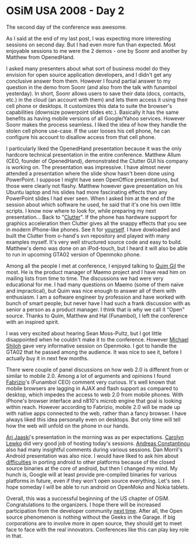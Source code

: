 OSiM USA 2008 - Day 2
===
The second day of the conference was awesome.  
  
As I said at the end of my last post, I was expecting more interesting sessions on second day. But I had even more fun than expected. Most enjoyable sessions to me were the 2 demos - one by Soonr and another by Matthew from OpenedHand.  
  
I asked many presenters about what sort of business model do they envision for open source application developers, and I didn't get any conclusive answer from them. However I found partial answer to my question in the demo from Soonr (and also from the talk with funambol yesterday). In short, Soonr allows users to save their data (docs, contacts, etc.) in the cloud (an account with them) and lets them access it using their cell phone or desktops. It customizes this data to suite the browser's capabilities (downsize powerpoint slides etc.). Basically it has the same benefits as having mobile versions of all Google/Yahoo services. However Soonr makes the process seamless. I liked the idea of how they handle the stolen cell phone use-case. If the user looses his cell phone, he can configure his account to disallow access from that cell phone.  
  
I particularly liked the OpenedHand presentation because it was the only hardcore technical presentation in the entire conference. Matthew Allum (CEO, founder of OpenedHand), demonstrated the Clutter GUI his company is working on. The presentation was impressive. I have almost never attended a presentation where the slide show hasn't been done using PowerPoint. I suppose I might have seen OpenOffice presentations, but those were clearly not flashy. Matthew however gave presentation on his Ubuntu laptop and his slides had more fascinating effects than any PowerPoint slides I had ever seen. When I asked him at the end of the session about which software he used, he said that it's one his own little scripts. I know now where to look for, while preparing my next presentation... Back to "[Clutter][0]". If the phone has hardware support for graphics acceleration then Clutter gives all the snappy effects that you see in modern iPhone-like phones. See it for [yourself][1]. I have dowloaded and built the Clutter from o-hand's svn repository and played with many examples myself. It's very well structured source code and easy to build. Matthew's demo was done on an iPod-touch, but I heard it will also be able to run in upcoming GTA02 version of Openmoko phone.  
  
Among all the people I met at conference, I enjoyed talking to [Quim Gil][2] the most. He is the product manager of Maemo project and I have read him on mailing lists from time to time. The discussions we had were very educational for me. I had many questions on Maemo (some of them naive and impractical), but Quim was nice enough to answer all of them with enthusiasm. I am a software engineer by profession and have worked with bunch of smart people; but never have I had such a frank discussion with as senior a person as a product manager. I think that is why we call it "Open" source. Thanks to Quim, Matthew and Hal (Funambol), I left the conference with an inspired spirit.  
  
I was very excited about hearing Sean Moss-Pultz, but I got little disappointed when he couldn't make it to the conference. However [Michael][3] [Shiloh][4] gave very informative session on Openmoko. I got to handle the GTA02 that he passed among the audience. It was nice to see it, before I actually buy it in next few months.  
  
There were couple of panel discussions on how web 2.0 is different from or similar to mobile 2.0\. Among a lot of arguments and opinions I found [Fabrizio][5]'s (Funambol CEO) comment very curious. It's well known that mobile browsers are lagging in AJAX and flash support as compared to desktop, which impedes the access to web 2.0 from mobile phones. With iPhone's browser interface and n810's microb engine that goal is looking within reach. However according to Fabrizio, mobile 2.0 will be made up with native apps connected to the web, rather than a fancy browser. I have always liked this idea personally even on desktops. But only time will tell how the web will unfold on the phone in our hands.  
  
[Ari Jaaski][6]'s presentation in the morning was as per expectations. [Carolyn Lewko][7] did very good job of hosting today's sessions. [Andreas Constantinou][8] also had many insightful comments during various sessions. Dan Morril's Android presentation was also nice. I would have liked to ask him about [difficulties][9] in porting android to other platforms because of the closed source binaries at the core of android, but then I changed my mind. My hunch is, Google will at least provide pre-compiled binaries for various platforms in future, even if they won't open source everything. Let's see. I hope someday I will be able to run android on OpenMoko and Nokia tablets.  
  
Overall, this was a successful beginning of the US chapter of OSiM. Congratulations to the organizers. I hope there will be increased participation from the developer community [next time][10]. After all, the Open source phenomenon is nothing without the Geeks in the Garage. If big corporations are to involve more in open source, they should get to meet face to face with the real innovators. Conferences like this can play key role in that.

[0]: http://clutter-project.org/
[1]: http://o-hand.com/work/oss/clutter/
[2]: http://flors.wordpress.com/bio/
[3]: http://blip.tv/file/238456
[4]: http://www.socallinuxexpo.org/blog/2008/02/03/interview-with-michael-shiloh-of-openmoko/
[5]: http://www.funambol.com/blog/capo/
[6]: http://jaaksi.blogspot.com/
[7]: http://wirelessinprogress.blogspot.com/
[8]: http://www.andreas.gr/en/starthere.html
[9]: http://jyro.blogspot.com/2008/01/openmoko-android-and-great-hacking-post.html
[10]: http://www.osimconference.com/newt/l/handsetsvision/osim/index.html


